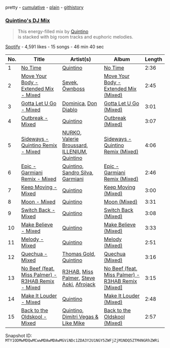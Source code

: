 pretty - [cumulative](/playlists/cumulative/37i9dQZF1DXcLtS1nYvdS4.md) - [plain](/playlists/plain/37i9dQZF1DXcLtS1nYvdS4) - [githistory](https://github.githistory.xyz/mackorone/spotify-playlist-archive/blob/main/playlists/plain/37i9dQZF1DXcLtS1nYvdS4)

### [Quintino's DJ Mix](https://open.spotify.com/playlist/37i9dQZF1DXcLtS1nYvdS4)

> This energy\-filled mix by <a href="spotify:artist:1V3VTM7VspiQjcmRhC010n">Quintino</a><br/>is stacked with big room tracks and euphoric melodies.

[Spotify](https://open.spotify.com/user/spotify) - 4,591 likes - 15 songs - 46 min 40 sec

| No. | Title | Artist(s) | Album | Length |
|---|---|---|---|---|
| 1 | [No Time](https://open.spotify.com/track/6L4ZHLACL2Fla9qT56ef8P) | [Quintino](https://open.spotify.com/artist/1V3VTM7VspiQjcmRhC010n) | [No Time](https://open.spotify.com/album/4WgsMPY3IfJt6w0BC3VkSI) | 2:36 |
| 2 | [Move Your Body \- Extended Mix \- Mixed](https://open.spotify.com/track/057kLFaldkPWhkCMBXMret) | [Sevek](https://open.spotify.com/artist/0aOIluXr131XqrXFwFCFGT), [Öwnboss](https://open.spotify.com/artist/37czgDRfGMvgRiUKHvnnhj) | [Move Your Body \- Extended Mix \(Mixed\)](https://open.spotify.com/album/6x1CL5XiorecF5qUNgvANE) | 2:45 |
| 3 | [Gotta Let U Go \- Mixed](https://open.spotify.com/track/4NiGB1KaZ7qSiSIOGiiSn3) | [Dominica](https://open.spotify.com/artist/6bETcPKjsI4UE4ZMHtcZCh), [Don Diablo](https://open.spotify.com/artist/1l2ekx5skC4gJH8djERwh1) | [Gotta Let U Go \(Mixed\)](https://open.spotify.com/album/36daDSnrf2dkaslu9p0Wnk) | 3:01 |
| 4 | [Outbreak \- Mixed](https://open.spotify.com/track/1xfI2K9KQOE0g47ZrtGyOD) | [Quintino](https://open.spotify.com/artist/1V3VTM7VspiQjcmRhC010n) | [Outbreak \(Mixed\)](https://open.spotify.com/album/5T9vmpfpOOVLcyHIR6t9ip) | 3:07 |
| 5 | [Sideways \- Quintino Remix \- Mixed](https://open.spotify.com/track/6XtI1dUwfNCo7fa44QsMjZ) | [NURKO](https://open.spotify.com/artist/757FXqX0Osk2pqtgv4E5v4), [Valerie Broussard](https://open.spotify.com/artist/6eVWXmKBW7Iltub01D9R1c), [ILLENIUM](https://open.spotify.com/artist/45eNHdiiabvmbp4erw26rg), [Quintino](https://open.spotify.com/artist/1V3VTM7VspiQjcmRhC010n) | [Sideways \- Quintino Remix \(Mixed\)](https://open.spotify.com/album/3Yu9c3f0eBvEcq5vROC9XP) | 4:06 |
| 6 | [Epic \- Garmiani Remix \- Mixed](https://open.spotify.com/track/4KvzQhkdVuyw7gxfwXvBq7) | [Quintino](https://open.spotify.com/artist/1V3VTM7VspiQjcmRhC010n), [Sandro Silva](https://open.spotify.com/artist/53UXMZxwzQyV4j7tZaVF58), [Garmiani](https://open.spotify.com/artist/2yhI3iWovCQYjhjoqzKO2R) | [Epic \- Garmiani Remix \(Mixed\)](https://open.spotify.com/album/0BT9TbiaFxfUlMIUvTHNC4) | 2:46 |
| 7 | [Keep Moving \- Mixed](https://open.spotify.com/track/0CEeDMuKvz06laK3gJl72t) | [Quintino](https://open.spotify.com/artist/1V3VTM7VspiQjcmRhC010n) | [Keep Moving \(Mixed\)](https://open.spotify.com/album/7HGwGbP4o0GbgpoLKGtGFN) | 3:00 |
| 8 | [Moon \- Mixed](https://open.spotify.com/track/2miKc3Wel51wN8ht1z8pr5) | [Quintino](https://open.spotify.com/artist/1V3VTM7VspiQjcmRhC010n) | [Moon \(Mixed\)](https://open.spotify.com/album/4ultJSCexrPUiVJ39LTGxw) | 3:31 |
| 9 | [Switch Back \- Mixed](https://open.spotify.com/track/3oBQwIrFDxyx1m3cuZesIR) | [Quintino](https://open.spotify.com/artist/1V3VTM7VspiQjcmRhC010n) | [Switch Back \(Mixed\)](https://open.spotify.com/album/2seqkgBA55bTJXZdRYNcEW) | 3:08 |
| 10 | [Make Believe \- Mixed](https://open.spotify.com/track/670uVzWt1jpbIbbXrROs8k) | [Quintino](https://open.spotify.com/artist/1V3VTM7VspiQjcmRhC010n) | [Make Believe \(Mixed\)](https://open.spotify.com/album/1XyQjb07p7XSS6JvOO4yg9) | 3:33 |
| 11 | [Melody \- Mixed](https://open.spotify.com/track/4Vq4SAszXUJNMjnNyw3E07) | [Quintino](https://open.spotify.com/artist/1V3VTM7VspiQjcmRhC010n) | [Melody \(Mixed\)](https://open.spotify.com/album/6kUI2cR6dfoYp5MMWA8roN) | 2:51 |
| 12 | [Quechua \- Mixed](https://open.spotify.com/track/62zeSMlAqIq5Z6e5r7NubD) | [Thomas Gold](https://open.spotify.com/artist/1XLjkBxFokuDTlHt0mQkRe), [Quintino](https://open.spotify.com/artist/1V3VTM7VspiQjcmRhC010n) | [Quechua \(Mixed\)](https://open.spotify.com/album/7w0RQ42f7NBsrKEgwd60Dk) | 3:16 |
| 13 | [No Beef \(feat\. Miss Palmer\) \- R3HAB Remix \- Mixed](https://open.spotify.com/track/3WWzmPDuYQ7bOCws9iYlRc) | [R3HAB](https://open.spotify.com/artist/6cEuCEZu7PAE9ZSzLLc2oQ), [Miss Palmer](https://open.spotify.com/artist/2Vd2ZmSFVZ9LEwHeJ8vf7U), [Steve Aoki](https://open.spotify.com/artist/77AiFEVeAVj2ORpC85QVJs), [Afrojack](https://open.spotify.com/artist/4D75GcNG95ebPtNvoNVXhz) | [No Beef \(feat\. Miss Palmer\) \- R3HAB Remix \[Mixed\]](https://open.spotify.com/album/3bgnejedZYoI7w5izfsoeD) | 3:15 |
| 14 | [Make It Louder \- Mixed](https://open.spotify.com/track/4B2Sk8KkEmmaEMyID5pWOy) | [Quintino](https://open.spotify.com/artist/1V3VTM7VspiQjcmRhC010n) | [Make It Louder \(Mixed\)](https://open.spotify.com/album/2mzAX1qkgR8g5HJE9VKsaV) | 2:48 |
| 15 | [Back to the Oldskool \- Mixed](https://open.spotify.com/track/6liuBZqyroS94FHhYs1b0m) | [Quintino](https://open.spotify.com/artist/1V3VTM7VspiQjcmRhC010n), [Dimitri Vegas & Like Mike](https://open.spotify.com/artist/73jBynjsVtofjRpdpRAJGk) | [Back to the Oldskool \(Mixed\)](https://open.spotify.com/album/1RgiJkJhlMf3v2hZ66Zhwn) | 2:57 |

Snapshot ID: `MTY1ODMwMDQwMCwwMDAwMDAwMGViNDc1ZDA3Y2U1NGY5ZWFjZjM1NDQ5ZTM4NGRhZWRi`
